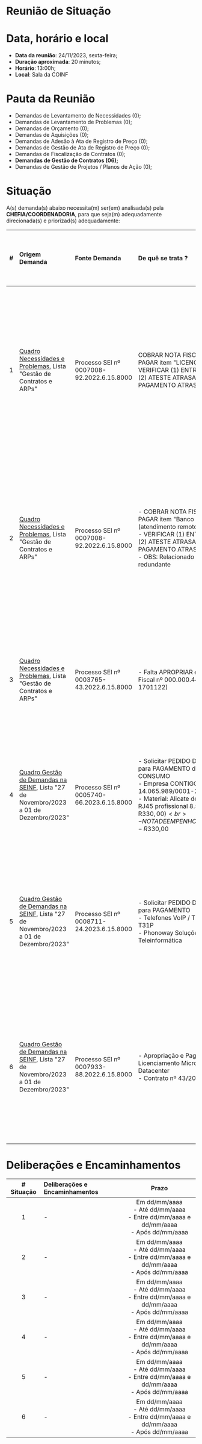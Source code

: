 # Reunião de Situação

# Data, horário e local

- **Data da reunião**: 24/11/2023, sexta-feira;
- **Duração aproximada**: 20 minutos;
- **Horário**: 13:00h;
- **Local**: Sala da COINF

# Pauta da Reunião

- Demandas de Levantamento de Necessidades (0);
- Demandas de Levantamento de Problemas (0);
- Demandas de Orçamento (0);
- Demandas de Aquisições (0);
- Demandas de Adesão à Ata de Registro de Preço (0);
- Demandas de Gestão de Ata de Registro de Preço (0);
- Demandas de Fiscalização de Contratos (0);
- **Demandas de Gestão de Contratos (06);**
- Demandas de Gestão de Projetos / Planos de Ação (0);

# Situação

A(s) demanda(s) abaixo necessita(m) ser(em) analisada(s) pela **CHEFIA/COORDENADORIA**, para que seja(m) adequadamente direcionada(s) e priorizad(s) adequadamente:

|#| Origem Demanda | Fonte Demanda | De quê se trata ? | Existe PRAZO<br>na Demanda | O que FOI FEITO? <br><br>O que PRECISA SER DEFINIDO/FALTA FAZER ? | Até quando ?|
|:---:|:---|:---|:---|:---|:---|:---|
|1|[Quadro Necessidades e Problemas](https://trello.com/b/7Q7wFAFF/1-necessidades-e-problemas-seinf), Lista "Gestão de Contratos e ARPs"|Processo SEI nº 0007008-92.2022.6.15.8000 | COBRAR NOTA FISCAL, APROPRIAR e PAGAR item "LICENÇAS VEEM"<br>VERIFICAR (1) ENTREGA ATRASADA, (2) ATESTE ATRASADO e/ou (3) PAGAMENTO ATRASADO| Prazo de Pagamento do Contrato nº 27/2023 (Doc. SEI nº 1608213)| - FEITO: NÃO ENCONTREI a nota fiscal nem no PROCESSO nem no E-MAIL DA SEINF<br>- PRECISA SER DEFINIDO: Na segunda-feira (27/11/2023), falar com Pedro/SEINF para saber: (a) Se ele recebeu a nota no e-mail funcional dele ou (b)Se será preciso mandar e-mail para a empresa cobrando a nota fiscal | Definir segunda, 27/11/2023 com Pedro/SEINF|
|2|[Quadro Necessidades e Problemas](https://trello.com/b/7Q7wFAFF/1-necessidades-e-problemas-seinf), Lista "Gestão de Contratos e ARPs"|Processo SEI nº 0007008-92.2022.6.15.8000|- COBRAR NOTA FISCAL, APROPRIAR e PAGAR item "Banco de Horas Técnicas (atendimento remoto)"<br>- VERIFICAR (1) ENTREGA ATRASADA, (2) ATESTE ATRASADO e/ou (3) PAGAMENTO ATRASADO<br>- OBS: Relacionado com Switch ToR redundante|Prazo de Pagamento do Contrato nº 22/2023 (Doc. SEI nº 1582479)|- FEITO: NÃO ENCONTREI a nota fiscal nem no PROCESSO nem no E-MAIL DA SEINF<br>- PRECISA SER DEFINIDO: Na segunda-feira (27/11/2023), falar com Pedro/SEINF para saber: (a) Se ele recebeu a nota no e-mail funcional dele ou (b)Se será preciso mandar e-mail para a empresa cobrando a nota fiscal|Definir segunda, 27/11/2023 com Pedro/SEINF|
|3|[Quadro Necessidades e Problemas](https://trello.com/b/7Q7wFAFF/1-necessidades-e-problemas-seinf), Lista "Gestão de Contratos e ARPs"|Processo SEI nº 0003765-43.2022.6.15.8000|- Falta APROPRIAR e PAGAR a Nota Fiscal nº 000.000.440 (Doc. SEI nº 1701122)|30/11/2023 (10d úteis da data de emissão 16/11/2023)|-O QUE FOI FEITO: Foram minutados os documentos para APROPRIAÇÃO e PAGAMENTO<br><br>O QUE FALTA FAZER:-Falta Pedro revisar,assinar e encaminhar o processo para SAO|Revisar,assinar e encaminhar documentos ATÉ 27/11/2023 (10d úteis da data de emissão 16/11/2023)|
|4|[Quadro Gestão de Demandas na SEINF](https://trello.com/b/5H0yvKyA/2-gest%C3%A3o-de-demandas-na-seinf), Lista "27 de Novembro/2023 a 01 de Dezembro/2023"|Processo SEI nº 0005740-66.2023.6.15.8000|- Solicitar PEDIDO DE APROPRIAÇÃO e para PAGAMENTO de BENS DE CONSUMO<br>- Empresa CONTIGO CNPJ: 14.065.989/0001-26<br>- Material: Alicate de crimpar conector RJ45 profissional 8.5" CAT6 ( 6 und. / R$330,00)<br>- NOTA DE EMPENHO nº 2023NE000523 - R$330,00<br>|DEMANDA BEM ATRASADA PARA PAGAMENTO|-O QUE FOI FEITO: Foram minutados os documentos para APROPRIAÇÃO e PAGAMENTO<br><br>O QUE FALTA FAZER:-Falta Pedro revisar,assinar e encaminhar o processo para SAO|ATÉ 27/11/2023|
|5|[Quadro Gestão de Demandas na SEINF](https://trello.com/b/5H0yvKyA/2-gest%C3%A3o-de-demandas-na-seinf), Lista "27 de Novembro/2023 a 01 de Dezembro/2023"|Processo SEI nº 0008711-24.2023.6.15.8000|- Solicitar PEDIDO DE APROPRIAÇÃO e para PAGAMENTO<br>- Telefones VoIP / TELEFONE IP SIP T31P<br>- Phonoway Soluções em Teleinformática|DEMANDA BEM ATRASADA|O QUE FOI FEITO: - Anexado DECLARACAO SICAF de regularidade fiscal no processo<br><br>- O QUE FALTA FAZER: - Minutar, revisar, assinar e encaminhar documentos para APROPRIAÇÃO e PAGAMENTO|ATÉ 27/11/2023|
|6|[Quadro Gestão de Demandas na SEINF](https://trello.com/b/5H0yvKyA/2-gest%C3%A3o-de-demandas-na-seinf), Lista "27 de Novembro/2023 a 01 de Dezembro/2023"|Processo SEI nº 0007933-88.2022.6.15.8000|- Apropriação e Pagamento Licenciamento Microsoft Windows Datacenter<BR>- Contrato nº 43/2023|30/11/2023 (10d úteis da data de emissão 16/11/2023)|O QUE FOI FEITO: - Anexada Nota fiscal nº 9226 (1696345)no Processo<br><br>- O QUE FALTA FAZER: - Anexar DECLARACAO SICAF de regularidade fiscal<br>- Minutar, revisar, assinar e encaminhar documentos para APROPRIAÇÃO e PAGAMENTO|ATÉ 30/11/2023|

# Deliberações e Encaminhamentos

|# Situação|Deliberações e Encaminhamentos|Prazo|
|:---:|:---|:---:|
|1|-|Em dd/mm/aaaa<br>- Até dd/mm/aaaa<br>- Entre dd/mm/aaaa e dd/mm/aaaa<br>- Após dd/mm/aaaa|
|2|-|Em dd/mm/aaaa<br>- Até dd/mm/aaaa<br>- Entre dd/mm/aaaa e dd/mm/aaaa<br>- Após dd/mm/aaaa|
|3|-|Em dd/mm/aaaa<br>- Até dd/mm/aaaa<br>- Entre dd/mm/aaaa e dd/mm/aaaa<br>- Após dd/mm/aaaa|
|4|-|Em dd/mm/aaaa<br>- Até dd/mm/aaaa<br>- Entre dd/mm/aaaa e dd/mm/aaaa<br>- Após dd/mm/aaaa|
|5|-|Em dd/mm/aaaa<br>- Até dd/mm/aaaa<br>- Entre dd/mm/aaaa e dd/mm/aaaa<br>- Após dd/mm/aaaa|
|6|-|Em dd/mm/aaaa<br>- Até dd/mm/aaaa<br>- Entre dd/mm/aaaa e dd/mm/aaaa<br>- Após dd/mm/aaaa|


